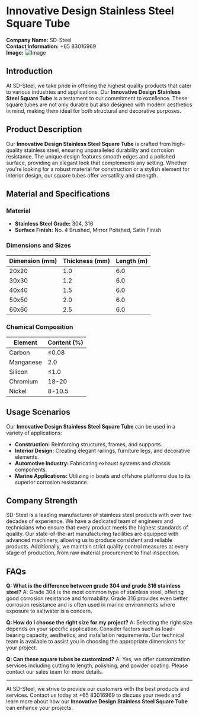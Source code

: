 # Innovative Design Stainless Steel Square Tube

**Company Name:** SD-Steel  
**Contact Information:** +65 83016969  
**Image:** ![Image](https://github.com/user-attachments/assets/2567258e-e124-4816-932d-1809bd27ef0b)

## Introduction

At SD-Steel, we take pride in offering the highest quality products that cater to various industries and applications. Our **Innovative Design Stainless Steel Square Tube** is a testament to our commitment to excellence. These square tubes are not only durable but also designed with modern aesthetics in mind, making them ideal for both structural and decorative purposes.

## Product Description

Our **Innovative Design Stainless Steel Square Tube** is crafted from high-quality stainless steel, ensuring unparalleled durability and corrosion resistance. The unique design features smooth edges and a polished surface, providing an elegant look that complements any setting. Whether you're looking for a robust material for construction or a stylish element for interior design, our square tubes offer versatility and strength.

## Material and Specifications

### Material
- **Stainless Steel Grade:** 304, 316
- **Surface Finish:** No. 4 Brushed, Mirror Polished, Satin Finish

### Dimensions and Sizes
| Dimension (mm) | Thickness (mm) | Length (m) |
|----------------|----------------|------------|
| 20x20          | 1.0            | 6.0        |
| 30x30          | 1.2            | 6.0        |
| 40x40          | 1.5            | 6.0        |
| 50x50          | 2.0            | 6.0        |
| 60x60          | 2.5            | 6.0        |

### Chemical Composition
| Element | Content (%) |
|---------|-------------|
| Carbon  | ≤0.08       |
| Manganese| 2.0         |
| Silicon | ≤1.0        |
| Chromium| 18-20       |
| Nickel  | 8-10.5      |

## Usage Scenarios

Our **Innovative Design Stainless Steel Square Tube** can be used in a variety of applications:
- **Construction:** Reinforcing structures, frames, and supports.
- **Interior Design:** Creating elegant railings, furniture legs, and decorative elements.
- **Automotive Industry:** Fabricating exhaust systems and chassis components.
- **Marine Applications:** Utilizing in boats and offshore platforms due to its superior corrosion resistance.

## Company Strength

SD-Steel is a leading manufacturer of stainless steel products with over two decades of experience. We have a dedicated team of engineers and technicians who ensure that every product meets the highest standards of quality. Our state-of-the-art manufacturing facilities are equipped with advanced machinery, allowing us to produce consistent and reliable products. Additionally, we maintain strict quality control measures at every stage of production, from raw material procurement to final inspection.

## FAQs

**Q: What is the difference between grade 304 and grade 316 stainless steel?**
A: Grade 304 is the most common type of stainless steel, offering good corrosion resistance and formability. Grade 316 provides even better corrosion resistance and is often used in marine environments where exposure to saltwater is a concern.

**Q: How do I choose the right size for my project?**
A: Selecting the right size depends on your specific application. Consider factors such as load-bearing capacity, aesthetics, and installation requirements. Our technical team is available to assist you in choosing the appropriate dimensions for your project.

**Q: Can these square tubes be customized?**
A: Yes, we offer customization services including cutting to length, polishing, and powder coating. Please contact our sales team for more details.

---

At SD-Steel, we strive to provide our customers with the best products and services. Contact us today at +65 83016969 to discuss your needs and learn more about how our **Innovative Design Stainless Steel Square Tube** can enhance your projects.